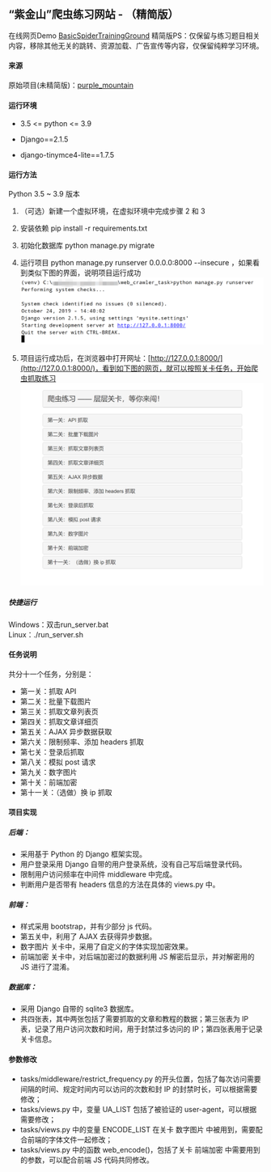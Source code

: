 ## “紫金山”爬虫练习网站 - （精简版）
在线网页Demo [BasicSpiderTrainingGround](https://learnspider.pythonanywhere.com/)
精简版PS：仅保留与练习题目相关内容，移除其他无关的跳转、资源加载、广告宣传等内容，仅保留纯粹学习环境。

#### 来源

原始项目(未精简版)：[purple_mountain](https://gitee.com/crossin/purple_mountain)

#### 运行环境

* 3.5 <= python <= 3.9

* Django==2.1.5

* django-tinymce4-lite==1.7.5

#### 运行方法
Python 3.5 ~ 3.9 版本  
1. （可选）新建一个虚拟环境，在虚拟环境中完成步骤 2 和 3  
2. 安装依赖 pip install -r requirements.txt  
3. 初始化数据库 python manage.py migrate  
4. 运行项目 python manage.py runserver 0.0.0.0:8000 --insecure ，如果看到类似下图的界面，说明项目运行成功  
   ![Intro 1](./intro_image/intro1.png)

5. 项目运行成功后，在浏览器中打开网址：[http://127.0.0.1:8000/](http://127.0.0.1:8000/)，看到如下图的网页，就可以按照关卡任务，开始爬虫抓取练习  
   ![Intro 2](./intro_image/intro2.png)

##### 快捷运行

Windows：双击run_server.bat  
Linux：./run_server.sh  

#### 任务说明

共分十一个任务，分别是：

* 第一关：抓取 API
* 第二关：批量下载图片
* 第三关：抓取文章列表页
* 第四关：抓取文章详细页
* 第五关：AJAX 异步数据获取
* 第六关：限制频率、添加 headers 抓取
* 第七关：登录后抓取
* 第八关：模拟 post 请求
* 第九关：数字图片
* 第十关：前端加密
* 第十一关：（选做）换 ip 抓取

#### 项目实现

##### 后端：

* 采用基于 Python 的 Django 框架实现。
* 用户登录采用 Django 自带的用户登录系统，没有自己写后端登录代码。
* 限制用户访问频率在中间件 middleware 中完成。
* 判断用户是否带有 headers 信息的方法在具体的 views.py 中。

##### 前端：

* 样式采用 bootstrap，并有少部分 js 代码。
* 第五关中，利用了 AJAX 去获得异步数据。
* 数字图片 关卡中，采用了自定义的字体实现加密效果。
* 前端加密 关卡中，对后端加密过的数据利用 JS 解密后显示，并对解密用的 JS 进行了混淆。

##### 数据库：

* 采用 Django 自带的 sqlite3 数据库。
* 共四张表，其中两张包括了需要抓取的文章和教程的数据；第三张表为 IP 表，记录了用户访问次数和时间，用于封禁过多访问的 IP；第四张表用于记录关卡信息。

#### 参数修改

* tasks/middleware/restrict_frequency.py 的开头位置，包括了每次访问需要间隔的时间、规定时间内可以访问的次数和封 IP 的封禁时长，可以根据需要修改；
* tasks/views.py 中，变量 UA_LIST 包括了被验证的 user-agent，可以根据需要修改；
* tasks/views.py 中的变量 ENCODE_LIST 在关卡 数字图片 中被用到，需要配合前端的字体文件一起修改；
* tasks/views.py 中的函数 web_encode()，包括了关卡 前端加密 中需要用到的参数，可以配合前端 JS 代码共同修改。

